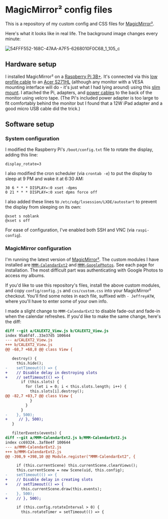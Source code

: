 # MagicMirror² config files

This is a repository of my custom config and CSS files for [MagicMirror²](https://github.com/MichMich/MagicMirror).

Here's what it looks like in real life. The background image changes every minute:

![54FFF552-168C-47AA-A7F5-6268010F0C68_1_105_c](https://user-images.githubusercontent.com/266170/177386446-ffdcddcf-0b28-422f-8434-16699e846f32.jpeg)

## Hardware setup

I installed MagicMirror² on a [Raspberry Pi 3B+](https://www.raspberrypi.com/products/raspberry-pi-3-model-b-plus/). It's connected via this [low profile cable](https://www.amazon.com/gp/product/B07RL574BB) to an [Acer S271HL](https://g.co/kgs/Ay74Qs) (although any monitor with a VESA mounting interface will do - it's just what I had lying around) using this [slim mount](https://www.amazon.com/gp/product/B00QOQAHNE). I attached the Pi, adapters, and [power cables](https://www.amazon.com/gp/product/B071XDRQWP) to the back of the monitor using velcro tape. (The Pi's included power adapter is too large to fit comfortably behind the monitor but I found that a 12W iPad adapter and a good micro USB cable did the trick.)

## Software setup

### System configuration

I modified the Raspberry Pi's `/boot/config.txt` file to rotate the display, adding this line:

```
display_rotate=3
```

I also modified the cron scheduler (via `crontab -e`) to put the display to sleep at 9 PM and wake it at 6:30 AM:

```
30 6 * * * DISPLAY=:0 xset -dpms
0 21 * * * DISPLAY=:0 xset dpms force off
```

I also added these lines to `/etc/xdg/lxsession/LXDE/autostart` to prevent the display from sleeping on its own:

```
@xset s noblank
@xset s off
```

For ease of configuration, I've enabled both SSH and VNC (via `raspi-config`).

### MagicMirror configuration

I'm running the latest version of [MagicMirror²](https://github.com/MichMich/MagicMirror). The custom modules I have installed are [`MMM-CalendarExt2`](https://github.com/MMM-CalendarExt2/MMM-CalendarExt2) and [`MMM-GooglePhotos`](https://github.com/aneaville/MMM-GooglePhotos). See each page for installation. The most difficult part was authenticating with Google Photos to access my albums.

If you'd like to use this repository's files, install the above custom modules, and copy `config/config.js` and `css/custom.css` into your MagicMirror² checkout. You'll find some notes in each file, suffixed with `- JeffreyATW`, where you'll have to enter some of your own info.

I made a slight change to `MMM-CalendarExt2` to disable fade-out and fade-in when the calendar refreshes. If you'd like to make the same change, here's the diff:

```diff
diff --git a/CALEXT2_View.js b/CALEXT2_View.js
index 95a6f4f..33e37d5 100644
--- a/CALEXT2_View.js
+++ b/CALEXT2_View.js
@@ -68,7 +68,8 @@ class View {

   destroy() {
     this.hide();
-    setTimeout(() => {
+    // Disable delay in destroying slots
+    // setTimeout(() => {
       if (this.slots) {
         for (let i = 0; i < this.slots.length; i++) {
           this.slots[i].destroy();
@@ -82,7 +83,7 @@ class View {
           }
         }
       }
-    }, 500);
+     // }, 500);
   }

   filterEvents(events) {
diff --git a/MMM-CalendarExt2.js b/MMM-CalendarExt2.js
index cc69324..3af8e4f 100644
--- a/MMM-CalendarExt2.js
+++ b/MMM-CalendarExt2.js
@@ -398,9 +398,10 @@ Module.register("MMM-CalendarExt2", {

     if (this.currentScene) this.currentScene.clearViews();
     this.currentScene = new Scene(uid, this.config);
-    setTimeout(() => {
+    // Disable delay in creating slots
+    // setTimeout(() => {
       this.currentScene.draw(this.events);
-    }, 500);
+    // }, 500);

     if (this.config.rotateInterval > 0) {
       this.rotateTimer = setTimeout(() => {
```
